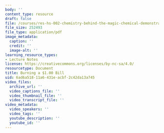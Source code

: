 ```yaml
---
body: ''
content_type: resource
draft: false
file: /courses/res-hs-002-chemistry-behind-the-magic-chemical-demonstrations-for-the-classroom/money.pdf
file_size: 252493
file_type: application/pdf
image_metadata:
  caption: ''
  credit: ''
  image-alt: ''
learning_resource_types:
- Lecture Notes
license: https://creativecommons.org/licenses/by-nc-sa/4.0/
resourcetype: Document
title: Burning a $1.00 Bill
uid: 6ad6a518-11a6-431e-acbf-2c42da13a745
video_files:
  archive_url: ''
  video_captions_file: ''
  video_thumbnail_file: ''
  video_transcript_file: ''
video_metadata:
  video_speakers: ''
  video_tags: ''
  youtube_description: ''
  youtube_id: ''
---
```

